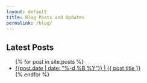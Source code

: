 ```yaml
---
layout: default
title: Blog Posts and Updates
permalink: /blog/
---
```


## Latest Posts

<ul>
  {% for post in site.posts %}
  <li><a href="{{ post.url }}" class="post-preview">{{post.date |  date: "%-d %B %Y"}} | {{ post.title }}</a></li>
  {% endfor %}
</ul>